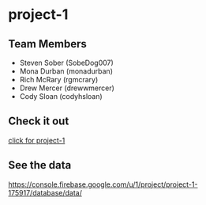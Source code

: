 # project-1
## Team Members
* Steven Sober (SobeDog007)
* Mona Durban (monadurban)
* Rich McRary (rgmcrary)
* Drew Mercer (drewwmercer)
* Cody Sloan (codyhsloan)

## Check it out
  <a href="https://goo.gl/cKhYNR" target="_blank">click for project-1</a>

## See the data
https://console.firebase.google.com/u/1/project/project-1-175917/database/data/